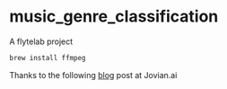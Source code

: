 # music_genre_classification

A flytelab project

```bash
brew install ffmpeg
```

Thanks to the following [blog](https://jovian.ai/prasad213/music-genre-classification) post at Jovian.ai